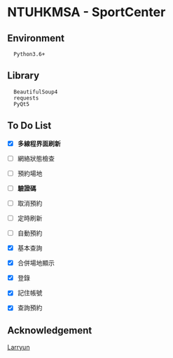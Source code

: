 # NTUHKMSA - SportCenter


## Environment
```
  Python3.6+
```


## Library
```
  BeautifulSoup4
  requests
  PyQt5
```

## To Do List
* [X]  **多線程界面刷新**
* [ ]  網絡狀態檢查
* [ ]  預約場地
* [ ]  **驗證碼**
* [ ]  取消預約
* [ ]  定時刷新
* [ ]  自動預約
* [x]  基本查詢
* [x]  合併場地顯示
* [x]  登錄
* [x]  記住帳號
* [x]  查詢預約


## Acknowledgement
[Larryun](https://github.com/Larryun)
